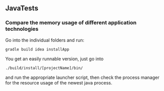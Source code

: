 ## JavaTests

### Compare the memory usage of different application technologies

Go into the individual folders and run:

	gradle build idea installApp

You get an easily runnable version, just go into
	
	./build/install/[projectName]/bin/

and run the appropriate launcher script, then check the process manager for the resource usage of the newest java process.



